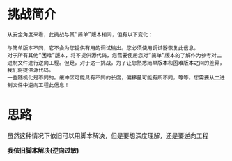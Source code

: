 # 挑战简介
```
从安全角度来看，此挑战与其“简单”版本相同，但有以下变化：

与简单版本不同，它不会为您提供有用的调试输出。您必须使用调试器恢复此信息。
对于所有其他“困难”版本，将不提供源代码，您需要使用您对“简单”版本的了解作为参考对二进制文件进行逆向工程。但是，对于这一挑战，为了让您熟悉简单版本和困难版本之间的差异，我们将提供源代码。
一些随机化是不同的。缓冲区可能具有不同的长度，偏移量可能有所不同，等等。您需要从二进制文件中逆向工程此信息！
```

# 思路
虽然这种情况下依旧可以用脚本解决，但是要想深度理解，还是要逆向工程

**我依旧脚本解决(逆向过敏)**
